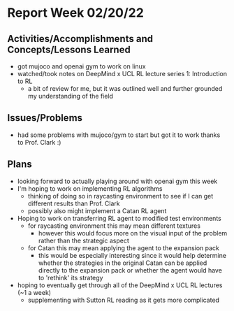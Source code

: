 # Report Week 02/20/22
## Activities/Accomplishments and Concepts/Lessons Learned
* got mujoco and openai gym to work on linux
* watched/took notes on DeepMind x UCL RL lecture series 1: Introduction to RL
  * a bit of review for me, but it was outlined well and further grounded my understanding of the field

## Issues/Problems
* had some problems with mujoco/gym to start but got it to work thanks to Prof. Clark :)

## Plans
* looking forward to actually playing around with openai gym this week
* I'm hoping to work on implementing RL algorithms
  * thinking of doing so in raycasting environment to see if I can get different results than Prof. Clark
  * possibly also might implement a Catan RL agent
* Hoping to work on transferring RL agent to modified test environments
  * for raycasting environment this may mean different textures
    * however this would focus more on the visual input of the problem rather than the strategic aspect
  * for Catan this may mean applying the agent to the expansion pack
    * this would be especially interesting since it would help determine whether the strategies in the original Catan can be applied directly to the expansion pack or whether the agent would have to 'rethink' its strategy
* hoping to eventually get through all of the DeepMind x UCL RL lectures (~1 a week)
  * supplementing with Sutton RL reading as it gets more complicated
